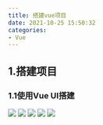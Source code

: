 ```yaml
---
title: 搭建vue项目
date: 2021-10-25 15:50:32
categories:
- Vue
---
```


## 1.搭建项目
### 1.1使用Vue UI搭建
![](https://cdn.jsdelivr.net/gh/qw-null/BlogImages/20211025155720.png)
![](https://cdn.jsdelivr.net/gh/qw-null/BlogImages/20211025155936.png)
![](https://cdn.jsdelivr.net/gh/qw-null/BlogImages/20211025160332.png)
![](https://cdn.jsdelivr.net/gh/qw-null/BlogImages/20211025160951.png)
![](https://cdn.jsdelivr.net/gh/qw-null/BlogImages/20211025161257.png)
